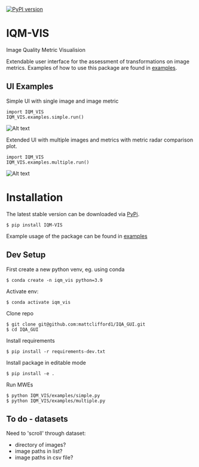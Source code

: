 [![PyPI version](https://badge.fury.io/py/IQM-VIS.svg)](https://badge.fury.io/py/IQM-VIS)

# IQM-VIS
Image Quality Metric Visualision

Extendable user interface for the assessment of transformations on image metrics. Examples of how to use this package are found in [examples](IQM_VIS/examples).

## UI Examples
Simple UI with single image and image metric
```
import IQM_VIS
IQM_VIS.examples.simple.run()
```
![Alt text](pics/ui-simple.png?raw=true "Simple UI")

Extended UI with multiple images and metrics with metric radar comparison plot.
```
import IQM_VIS
IQM_VIS.examples.multiple.run()
```
![Alt text](pics/ui-multi.png?raw=true "Multi UI")


# Installation
The latest stable version can be downloaded via [PyPi](https://pypi.org/project/IQM-VIS).
```
$ pip install IQM-VIS
```
Example usage of the package can be found in [examples](IQM_VIS/examples)
## Dev Setup
First create a new python venv, eg. using conda
```
$ conda create -n iqm_vis python=3.9
```
Activate env:
```
$ conda activate iqm_vis
```
Clone repo
```
$ git clone git@github.com:mattclifford1/IQA_GUI.git
$ cd IQA_GUI
```
Install requirements
```
$ pip install -r requirements-dev.txt
```
Install package in editable mode
```
$ pip install -e .
```
Run MWEs
```
$ python IQM_VIS/examples/simple.py
$ python IQM_VIS/examples/multiple.py
```

## To do - datasets
Need to 'scroll' through dataset:
  - directory of images?
  - image paths in list?
  - image paths in csv file?
